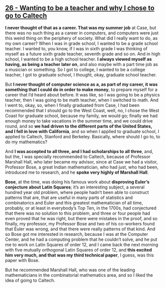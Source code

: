 ## [26 - Wanting to be a teacher and why I chose to go to Caltech](http://webofstories.com/play/17085)

**I never thought of that as a career. That was my summer job** at Case,
but there was no such thing as a career in computers, and computers
were just this weird thing on the periphery of society. What did I
really want to do, as my own career? When I was in grade school, I
wanted to be a grade school teacher. I wanted to, you know, if I was
in sixth grade I was thinking of myself as a future sixth grade
teacher, seventh grade and so on. And in high school, I wanted to be a
high school teacher. **I always viewed myself as having, as being a
teacher later on**, and also maybe with a part time job as a musician or
something. So I got to college, I wanted to be a college teacher, I
got to graduate school, I thought, okay, graduate school teacher.

But
**I never thought of computer science as a, as part of my career, it was
something that I could do in order to make money**, to prepare myself
for a career that I’d heard about before. It was like, so I was going
to be a physics teacher, then I was going to be math teacher, when I
switched to math. And I went to, okay, so, when I finally graduated
from Case, I had been recommended that I should go to the West Coast,
well, no, I chose the West Coast for graduate school, because my
family, we would go; finally we had enough money to take vacations in
the summer time, and we could drive round, and so **we had driven to the
different parts of the United States, and I fell in love with
California**, and so when I applied to graduate school, I applied to
Caltech, Stanford and Berkeley. Basically, where should I go to, to do
my mathematics?

And **I was accepted to all three, and I had
scholarships to all three**, and, but the, I was specially recommended
to Caltech, because of Professor Marshall Hall, who later became my
advisor, since at Case we had a visitor, Professor Bose, a great
Indian mathematician, who had just, who had been, introduced me to
research, and he **spoke very highly of Marshall Hall**.

**Bose**, at the
time, was doing his famous work about **disproving Euler’s conjecture
about Latin Squares**; it’s an interesting subject, a several hundred
year old problem, where people hadn’t been able to construct patterns
that are, that are useful in many parts of statistics and
combinatorics and Euler and this greatest mathematician of all time,
probably, or at least in everybody’s Top Ten, in the 1700s, had
conjectured that there was no solution to this problem, and three or
four people had even proved that he was right, but there were mistakes
in the proof, and so finally, my professor, my Professor Bose and two
of his co-workers found that Euler was wrong, and that there were
really patterns of that kind. And so Bose got me interested in
research, because I was at the Computer Center, and he had a computing
problem that he couldn’t solve, and he put me to work on Latin Squares
of order 12, and I came back the next morning with five mutually
orthogonal Latin Squares of order 12, and **this excited him very much,
and that was my third technical paper**, I guess, was this paper with
Bose.

But he recommended Marshall Hall, who was one of the leading
mathematicians in the combinatorial mathematics area, and so I liked
the idea of going to Caltech.

